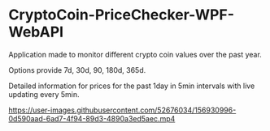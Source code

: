 # CryptoCoin-PriceChecker-WPF-WebAPI

Application made to monitor different crypto coin values over the past year.

Options provide 7d, 30d, 90, 180d, 365d.

Detailed information for prices for the past 1day in 5min intervals with live updating every 5min.



https://user-images.githubusercontent.com/52676034/156930996-0d590aad-6ad7-4f94-89d3-4890a3ed5aec.mp4

